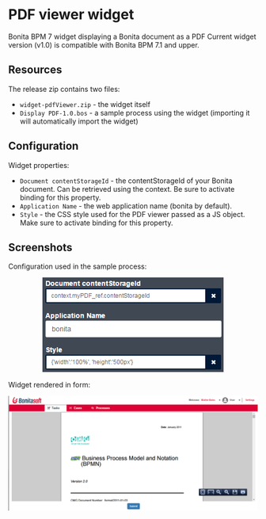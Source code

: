 # PDF viewer widget
Bonita BPM 7 widget displaying a Bonita document as a PDF
Current widget version (v1.0) is compatible with Bonita BPM 7.1 and upper.

## Resources
The release zip contains two files:
* ```widget-pdfViewer.zip``` - the widget itself
* ```Display PDF-1.0.bos``` - a sample process using the widget (importing it will automatically import the widget)

## Configuration
Widget properties:
* ```Document contentStorageId``` - the contentStorageId of your Bonita document. Can be retrieved using the context. Be sure to activate binding for this property.
* ```Application Name``` - the web application name (bonita by default).
* ```Style``` - the CSS style used for the PDF viewer passed as a JS object. Make sure to activate binding for this property.

## Screenshots
Configuration used in the sample process:<br/>
<p align="center"><img src="screenshots/sample-configuration.png"/></p>

Widget rendered in form:<br/>
<p align="center"><img src="screenshots/widget-in-form.png"/></p>
